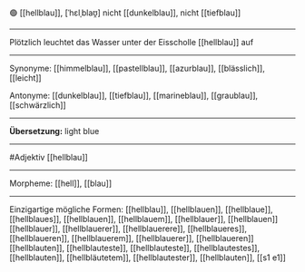 🟢 [[hellblau]], [ˈhɛlˌblaʊ̯]
nicht [[dunkelblau]], nicht [[tiefblau]]

---

Plötzlich leuchtet das Wasser unter der Eisscholle [[hellblau]] auf

---

Synonyme:
[[himmelblau]], [[pastellblau]], [[azurblau]], [[blässlich]], [[leicht]]

Antonyme:
[[dunkelblau]], [[tiefblau]], [[marineblau]], [[graublau]], [[schwärzlich]]

---

**Übersetzung:**
light blue

---

#Adjektiv [[hellblau]]

---

Morpheme:
[[hell]], [[blau]]

---

Einzigartige mögliche Formen:
[[hellblau]], [[hellblauen]], [[hellblaue]], [[hellblaues]], [[hellblauen]], [[hellblauem]], [[hellblauer]], [[hellblauen]]
[[hellblauer]], [[hellblauerer]], [[hellblauerere]], [[hellblaueres]], [[hellblaueren]], [[hellblauerem]], [[hellblauerer]], [[hellblaueren]]
[[hellblauten]], [[hellblauteste]], [[hellblauteste]], [[hellblautestes]], [[hellblauten]], [[hellbläutetem]], [[hellblautester]], [[hellblauten]], [[s1 e1]]
